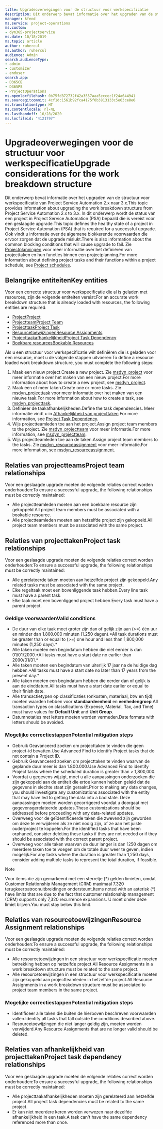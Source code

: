 ```yaml
---
title: Upgradeoverwegingen voor de structuur voor werkspecificatie
description: Dit onderwerp bevat informatie over het upgraden van de structuur voor werkspecificatie van Project Service Automation 2.x naar 3.x.
manager: kfend
ms.service: project-operations
ms.custom:
- dyn365-projectservice
ms.date: 10/18/2019
ms.topic: article
author: ruhercul
ms.author: ruhercul
audience: Admin
search.audienceType:
- admin
- customizer
- enduser
search.app:
- D365CE
- D365PS
- ProjectOperations
ms.openlocfilehash: 0b75fd372732f42a3557aaa5eccec1f24a644941
ms.sourcegitcommit: 4cf1dc1561b92fca4175f0b3813133c5e63ce8e6
ms.translationtype: HT
ms.contentlocale: nl-NL
ms.lasthandoff: 10/28/2020
ms.locfileid: "4121797"
---
```

# <a name="upgrade-considerations-for-the-work-breakdown-structure"></a><span data-ttu-id="5c19d-103">Upgradeoverwegingen voor de structuur voor werkspecificatie</span><span class="sxs-lookup"><span data-stu-id="5c19d-103">Upgrade considerations for the work breakdown structure</span></span>
<span data-ttu-id="5c19d-104">Dit onderwerp bevat informatie over het upgraden van de structuur voor werkspecificatie van Project Service Automation 2.x naar 3.x.</span><span class="sxs-lookup"><span data-stu-id="5c19d-104">This topic provides information about upgrading the work breakdown structure from Project Service Automation 2.x to 3.x.</span></span> <span data-ttu-id="5c19d-105">In dit onderwerp wordt de status van een project in Project Service Automation (PSA) bepaald die is vereist voor een geslaagde upgrade.</span><span class="sxs-lookup"><span data-stu-id="5c19d-105">This topic defines the healthy state of a project in Project Service Automation (PSA) that is required for a successful upgrade.</span></span> <span data-ttu-id="5c19d-106">Ook vindt u informatie over de algemene blokkerende voorwaarden die ervoor zorgen dat de upgrade mislukt.</span><span class="sxs-lookup"><span data-stu-id="5c19d-106">There is also information about the common blocking conditions that will cause upgrade to fail.</span></span> <span data-ttu-id="5c19d-107">Zie [Projectplanningen](project-creating.md) voor meer informatie over het definiëren van projecttaken en hun functies binnen een projectplanning.</span><span class="sxs-lookup"><span data-stu-id="5c19d-107">For more information about defining project tasks and their functions within a project schedule, see [Project schedules](project-creating.md).</span></span>

## <a name="key-entities"></a><span data-ttu-id="5c19d-108">Belangrijke entiteiten</span><span class="sxs-lookup"><span data-stu-id="5c19d-108">Key entities</span></span>
<span data-ttu-id="5c19d-109">Voor een correcte structuur voor werkspecificatie die al is geladen met resources, zijn de volgende entiteiten vereist:</span><span class="sxs-lookup"><span data-stu-id="5c19d-109">For an accurate work breakdown structure that is already loaded with resources, the following entities are required:</span></span>

- [<span data-ttu-id="5c19d-110">Project</span><span class="sxs-lookup"><span data-stu-id="5c19d-110">Project</span></span>](https://docs.microsoft.com/dynamics365/customerengagement/on-premises/developer/entities/msdyn_project)
- [<span data-ttu-id="5c19d-111">Projectteam</span><span class="sxs-lookup"><span data-stu-id="5c19d-111">Project Team</span></span>](https://docs.microsoft.com/dynamics365/customerengagement/on-premises/developer/entities/msdyn_projectteam)
- [<span data-ttu-id="5c19d-112">Projecttaak</span><span class="sxs-lookup"><span data-stu-id="5c19d-112">Project Task</span></span>](https://docs.microsoft.com/dynamics365/customerengagement/on-premises/developer/entities/msdyn_projecttask)
- [<span data-ttu-id="5c19d-113">Resourcetoewijzingen</span><span class="sxs-lookup"><span data-stu-id="5c19d-113">Resource Assignments</span></span>](https://docs.microsoft.com/dynamics365/customerengagement/on-premises/developer/entities/msdyn_resourceassignment)
- [<span data-ttu-id="5c19d-114">Projecttaakafhankelijkheid</span><span class="sxs-lookup"><span data-stu-id="5c19d-114">Project Task Dependency</span></span>](https://docs.microsoft.com/dynamics365/customerengagement/on-premises/developer/entities/msdyn_projecttaskdependency)
- [<span data-ttu-id="5c19d-115">Boekbare resources</span><span class="sxs-lookup"><span data-stu-id="5c19d-115">Bookable Resources</span></span>](https://docs.microsoft.com/dynamics365/customerengagement/on-premises/developer/entities/bookableresource)

<span data-ttu-id="5c19d-116">Als u een structuur voor werkspecificatie wilt definiëren die is geladen voor een resource, moet u de volgende stappen uitvoeren:</span><span class="sxs-lookup"><span data-stu-id="5c19d-116">To define a resource loaded work breakdown structure, you must complete the following steps:</span></span>

1. <span data-ttu-id="5c19d-117">Maak een nieuw project.</span><span class="sxs-lookup"><span data-stu-id="5c19d-117">Create a new project.</span></span> <span data-ttu-id="5c19d-118">Zie [msdyn_project](https://docs.microsoft.com/dynamics365/customerengagement/on-premises/developer/entities/msdyn_project) voor meer informatie over het maken van een nieuw project.</span><span class="sxs-lookup"><span data-stu-id="5c19d-118">For more information about how to create a new project, see [msdyn_project](https://docs.microsoft.com/dynamics365/customerengagement/on-premises/developer/entities/msdyn_project).</span></span>
2. <span data-ttu-id="5c19d-119">Maak een of meer taken.</span><span class="sxs-lookup"><span data-stu-id="5c19d-119">Create one or more tasks.</span></span> <span data-ttu-id="5c19d-120">Zie [msdyn_projecttask](https://docs.microsoft.com/dynamics365/customerengagement/on-premises/developer/entities/msdyn_projecttask) voor meer informatie over het maken van een nieuwe taak.</span><span class="sxs-lookup"><span data-stu-id="5c19d-120">For more information about how to create a task, see [msdyn_projecttask](https://docs.microsoft.com/dynamics365/customerengagement/on-premises/developer/entities/msdyn_projecttask).</span></span>
3. <span data-ttu-id="5c19d-121">Definieer de taakafhankelijkheden.</span><span class="sxs-lookup"><span data-stu-id="5c19d-121">Define the task dependencies.</span></span> <span data-ttu-id="5c19d-122">Meer informatie vindt u in [Afhankelijkheid van projecttaken](https://docs.microsoft.com/dynamics365/customerengagement/on-premises/developer/entities/msdyn_projecttaskdependency).</span><span class="sxs-lookup"><span data-stu-id="5c19d-122">For more information, see [Project Task Dependency](https://docs.microsoft.com/dynamics365/customerengagement/on-premises/developer/entities/msdyn_projecttaskdependency).</span></span>
4. <span data-ttu-id="5c19d-123">Wijs projectteamleden toe aan het project.</span><span class="sxs-lookup"><span data-stu-id="5c19d-123">Assign project team members to the project.</span></span> <span data-ttu-id="5c19d-124">Zie [msdyn_projectteam](https://docs.microsoft.com/dynamics365/customerengagement/on-premises/developer/entities/msdyn_projectteam) voor meer informatie.</span><span class="sxs-lookup"><span data-stu-id="5c19d-124">For more information, see [msdyn_projectteam](https://docs.microsoft.com/dynamics365/customerengagement/on-premises/developer/entities/msdyn_projectteam).</span></span>
5. <span data-ttu-id="5c19d-125">Wijs projectteamleden toe aan de taken.</span><span class="sxs-lookup"><span data-stu-id="5c19d-125">Assign project team members to the tasks.</span></span> <span data-ttu-id="5c19d-126">Zie [msdyn_resourceassignment](https://docs.microsoft.com/dynamics365/customerengagement/on-premises/developer/entities/msdyn_resourceassignment) voor meer informatie.</span><span class="sxs-lookup"><span data-stu-id="5c19d-126">For more information, see [msdyn_resourceassignment](https://docs.microsoft.com/dynamics365/customerengagement/on-premises/developer/entities/msdyn_resourceassignment).</span></span>

## <a name="project-team-relationships"></a><span data-ttu-id="5c19d-127">Relaties van projectteams</span><span class="sxs-lookup"><span data-stu-id="5c19d-127">Project team relationships</span></span>

<span data-ttu-id="5c19d-128">Voor een geslaagde upgrade moeten de volgende relaties correct worden onderhouden:</span><span class="sxs-lookup"><span data-stu-id="5c19d-128">To ensure a successful upgrade, the following relationships must be correctly maintained:</span></span>
- <span data-ttu-id="5c19d-129">Alle projectteamleden moeten aan een boekbare resource zijn gekoppeld.</span><span class="sxs-lookup"><span data-stu-id="5c19d-129">All project team members must be associated with a bookable resource.</span></span>
- <span data-ttu-id="5c19d-130">Alle projectteamleden moeten aan hetzelfde project zijn gekoppeld.</span><span class="sxs-lookup"><span data-stu-id="5c19d-130">All project team members must be associated with the same project.</span></span> 

## <a name="project-task-relationships"></a><span data-ttu-id="5c19d-131">Relaties van projecttaken</span><span class="sxs-lookup"><span data-stu-id="5c19d-131">Project task relationships</span></span>
<span data-ttu-id="5c19d-132">Voor een geslaagde upgrade moeten de volgende relaties correct worden onderhouden:</span><span class="sxs-lookup"><span data-stu-id="5c19d-132">To ensure a successful upgrade, the following relationships must be correctly maintained:</span></span>

- <span data-ttu-id="5c19d-133">Alle gerelateerde taken moeten aan hetzelfde project zijn gekoppeld.</span><span class="sxs-lookup"><span data-stu-id="5c19d-133">Any related tasks must be associated with the same project.</span></span>
- <span data-ttu-id="5c19d-134">Elke regeltaak moet een bovenliggende taak hebben.</span><span class="sxs-lookup"><span data-stu-id="5c19d-134">Every line task must have a parent task.</span></span>
- <span data-ttu-id="5c19d-135">Elke taak moet een bovenliggend project hebben.</span><span class="sxs-lookup"><span data-stu-id="5c19d-135">Every task must have a parent project.</span></span>

### <a name="valid-conditions"></a><span data-ttu-id="5c19d-136">Geldige voorwaarden</span><span class="sxs-lookup"><span data-stu-id="5c19d-136">Valid conditions</span></span>

- <span data-ttu-id="5c19d-137">De duur van elke taak moet groter zijn dan of gelijk zijn aan (>=) één uur en minder dan 1.800.000 minuten (1.250 dagen).\*</span><span class="sxs-lookup"><span data-stu-id="5c19d-137">All task durations must be greater than or equal to (>=) one hour and less than 1,800,000 minutes (1,250 days).\*</span></span>
- <span data-ttu-id="5c19d-138">Alle taken moeten een begindatum hebben die niet eerder is dan 01/01/2000.\*</span><span class="sxs-lookup"><span data-stu-id="5c19d-138">All tasks must have a start date no earlier than 2000/01/01.\*</span></span>
- <span data-ttu-id="5c19d-139">Alle taken moeten een begindatum van uiterlijk 17 jaar na de huidige dag hebben.\*</span><span class="sxs-lookup"><span data-stu-id="5c19d-139">All tasks must have a start date no later than 17 years from the present day.\*</span></span>
- <span data-ttu-id="5c19d-140">Alle taken moeten een begindatum hebben die eerder dan of gelijk is aan de einddatum.</span><span class="sxs-lookup"><span data-stu-id="5c19d-140">All tasks must have a start date earlier or equal to their finish date.</span></span>
- <span data-ttu-id="5c19d-141">Alle transactietypen op classificaties (onkosten, materiaal, btw en tijd) moeten waarden hebben voor **standaardeenheid** en **eenhedengroep**.</span><span class="sxs-lookup"><span data-stu-id="5c19d-141">All transaction types on classifications (Expense, Material, Tax, and Time) must have values for **Default Unit** and **Unit Group**.</span></span>
- <span data-ttu-id="5c19d-142">Datumnotaties met letters moeten worden vermeden.</span><span class="sxs-lookup"><span data-stu-id="5c19d-142">Date formats with letters should be avoided.</span></span>

### <a name="potential-mitigation-steps"></a><span data-ttu-id="5c19d-143">Mogelijke correctiestappen</span><span class="sxs-lookup"><span data-stu-id="5c19d-143">Potential mitigation steps</span></span>
- <span data-ttu-id="5c19d-144">Gebruik Geavanceerd zoeken om projecttaken te vinden die geen project-id bevatten.</span><span class="sxs-lookup"><span data-stu-id="5c19d-144">Use Advanced Find to identify Project tasks that do not contain a Project ID.</span></span>
- <span data-ttu-id="5c19d-145">Gebruik Geavanceerd zoeken om projecttaken te vinden waarvan de geplande duur meer is dan 1.800.000.</span><span class="sxs-lookup"><span data-stu-id="5c19d-145">Use Advanced Find to identify Project tasks where the scheduled duration is greater than > 1,800,000.</span></span>
- <span data-ttu-id="5c19d-146">Voordat u gegevens wijzigt, moet u alle aanpassingen onderzoeken die zijn gekoppeld aan de entiteit die ertoe kunnen hebben geleid dat de gegevens in slechte staat zijn geraakt.</span><span class="sxs-lookup"><span data-stu-id="5c19d-146">Prior to making any data changes, you should investigate any customizations associated with the entity that may have led to getting the data into a bad state.</span></span> <span data-ttu-id="5c19d-147">Deze aanpassingen moeten worden gecorrigeerd voordat u doorgaat met gegevensgerelateerde updates.</span><span class="sxs-lookup"><span data-stu-id="5c19d-147">These customizations should be addressed before proceeding with any data-related updates.</span></span>
- <span data-ttu-id="5c19d-148">Overweeg voor de geïdentificeerde taken die zwevend zijn geworden om deze te verwijderen als ze niet nodig zijn, of ze aan het juiste ouderproject te koppelen.</span><span class="sxs-lookup"><span data-stu-id="5c19d-148">For the identified tasks that have been orphaned, consider deleting these tasks if they are not needed or if they should be associated with the correct parent project.</span></span>
- <span data-ttu-id="5c19d-149">Overweeg voor alle taken waarvan de duur langer is dan 1250 dagen om meerdere taken toe te voegen om de totale duur weer te geven, indien mogelijk.</span><span class="sxs-lookup"><span data-stu-id="5c19d-149">For any tasks where the duration is greater than 1,250 days, consider adding multiple tasks to represent the total duration, if feasible.</span></span>

> [!NOTE]
> <span data-ttu-id="5c19d-150">Voor items die zijn gemarkeerd met een sterretje (\*) gelden limieten, omdat Customer Relationship Management (CRM) maximaal 7.320 terugkeerpatroonuitbreidingen ondersteunt.</span><span class="sxs-lookup"><span data-stu-id="5c19d-150">Items noted with an asterisk (\*) have limits that are due to the fact that customer relationship management (CRM) supports only 7,320 recurrence expansions.</span></span> <span data-ttu-id="5c19d-151">U moet onder deze limiet blijven.</span><span class="sxs-lookup"><span data-stu-id="5c19d-151">You must stay below this limit.</span></span>

## <a name="resource-assignment-relationships"></a><span data-ttu-id="5c19d-152">Relaties van resourcetoewijzingen</span><span class="sxs-lookup"><span data-stu-id="5c19d-152">Resource Assignment relationships</span></span>
<span data-ttu-id="5c19d-153">Voor een geslaagde upgrade moeten de volgende relaties correct worden onderhouden:</span><span class="sxs-lookup"><span data-stu-id="5c19d-153">To ensure a successful upgrade, the following relationships must be correctly maintained:</span></span>

- <span data-ttu-id="5c19d-154">Alle resourcetoewijzingen in een structuur voor werkspecificatie moeten betrekking hebben op hetzelfde project.</span><span class="sxs-lookup"><span data-stu-id="5c19d-154">All Resource Assignments in a work breakdown structure must be related to the same project.</span></span>
- <span data-ttu-id="5c19d-155">Alle resourcetoewijzingen in een structuur voor werkspecificatie moeten zijn gekoppeld aan projectteamleden in hetzelfde project.</span><span class="sxs-lookup"><span data-stu-id="5c19d-155">All Resource Assignments in a work breakdown structure must be associated to project team members in the same project.</span></span>

### <a name="potential-mitigation-steps"></a><span data-ttu-id="5c19d-156">Mogelijke correctiestappen</span><span class="sxs-lookup"><span data-stu-id="5c19d-156">Potential mitigation steps</span></span>
- <span data-ttu-id="5c19d-157">Identificeer alle taken die buiten de hierboven beschreven voorwaarden vallen.</span><span class="sxs-lookup"><span data-stu-id="5c19d-157">Identify all tasks that fall outside the conditions described above.</span></span>  
- <span data-ttu-id="5c19d-158">Resourcetoewijzingen die niet langer geldig zijn, moeten worden verwijderd.</span><span class="sxs-lookup"><span data-stu-id="5c19d-158">Any Resource Assignments that are no longer valid should be deleted.</span></span>

## <a name="project-task-dependency-relationships"></a><span data-ttu-id="5c19d-159">Relaties van afhankelijkheid van projecttaken</span><span class="sxs-lookup"><span data-stu-id="5c19d-159">Project task dependency relationships</span></span>
<span data-ttu-id="5c19d-160">Voor een geslaagde upgrade moeten de volgende relaties correct worden onderhouden:</span><span class="sxs-lookup"><span data-stu-id="5c19d-160">To ensure a successful upgrade, the following relationships must be correctly maintained:</span></span>

- <span data-ttu-id="5c19d-161">Alle projecttaakafhankelijkheden moeten zijn gerelateerd aan hetzelfde project.</span><span class="sxs-lookup"><span data-stu-id="5c19d-161">All project task dependencies must be related to the same project.</span></span>
- <span data-ttu-id="5c19d-162">Er kan niet meerdere keren worden verwezen naar dezelfde afhankelijkheid in een taak.</span><span class="sxs-lookup"><span data-stu-id="5c19d-162">A task can't have the same dependency referenced more than once.</span></span>
